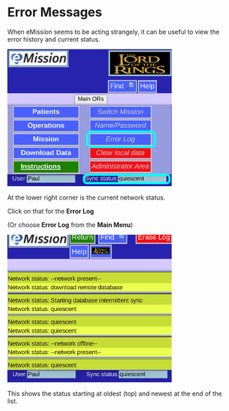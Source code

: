 # Error Messages

When eMission seems to be acting strangely, it can be useful to view the error history and current status.

![](images/ErrorLog2.png)

At the lower right corner is the current network status.

Click on that for the **Error Log**

(Or choose **Error Log** from the **Main Menu**)

![](images/ErrorLog.png)

This shows the status starting at oldest (top) and newest at the end of the list.

